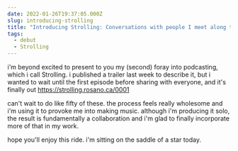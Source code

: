 ```yaml
---
date: 2022-01-26T19:37:05.000Z
slug: introducing-strolling
title: "Introducing Strolling: Conversations with people I meet along the way"
tags:
  - debut
  - Strolling
---
```

i'm beyond excited to present to you my (second) foray into podcasting, which i call Strolling. i published a trailer last week to describe it, but i wanted to wait until the first episode before sharing with everyone, and it's finally out <https://strolling.rosano.ca/0001>

can't wait to do like fifty of these. the process feels really wholesome and i'm using it to provoke me into making music. although i'm producing it solo, the result is fundamentally a collaboration and i'm glad to finally incorporate more of that in my work.

hope you'll enjoy this ride. i'm sitting on the saddle of a star today.
